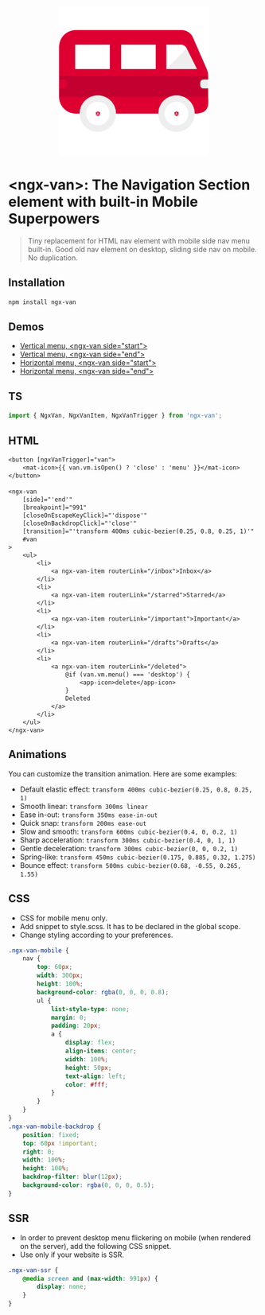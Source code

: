 <p align="center">
 <img width="300px" src="./apps/playground/src/assets/logo.png">
</p>

# \<ngx-van\>: The Navigation Section element with built-in Mobile Superpowers

> Tiny replacement for HTML nav element with mobile side nav menu built-in. Good old nav element on desktop, sliding side nav on mobile. No duplication.

## Installation

```bash
npm install ngx-van
```

## Demos

-   [Vertical menu, \<ngx-van side="start"\>](https://stackblitz.com/edit/angular-ivy-afbbds?file=src/app/app.component.html)
-   [Vertical menu, \<ngx-van side="end"\>](https://stackblitz.com/edit/angular-ivy-51wp1y?file=src%2Fapp%2Fapp.component.html)
-   [Horizontal menu, \<ngx-van side="start"\>](https://stackblitz.com/edit/angular-ivy-yczdag?file=src%2Fapp%2Fapp.component.html)
-   [Horizontal menu, \<ngx-van side="end"\>](https://stackblitz.com/edit/angular-ivy-mqsvwt?file=src%2Fapp%2Fapp.component.html)

## TS

```ts
import { NgxVan, NgxVanItem, NgxVanTrigger } from 'ngx-van';
```

## HTML

```angular
<button [ngxVanTrigger]="van">
    <mat-icon>{{ van.vm.isOpen() ? 'close' : 'menu' }}</mat-icon>
</button>

<ngx-van
    [side]="'end'"
    [breakpoint]="991"
    [closeOnEscapeKeyClick]="'dispose'"
    [closeOnBackdropClick]="'close'"
    [transition]="'transform 400ms cubic-bezier(0.25, 0.8, 0.25, 1)'"
    #van
>
    <ul>
        <li>
            <a ngx-van-item routerLink="/inbox">Inbox</a>
        </li>
        <li>
            <a ngx-van-item routerLink="/starred">Starred</a>
        </li>
        <li>
            <a ngx-van-item routerLink="/important">Important</a>
        </li>
        <li>
            <a ngx-van-item routerLink="/drafts">Drafts</a>
        </li>
        <li>
            <a ngx-van-item routerLink="/deleted">
                @if (van.vm.menu() === 'desktop') {
                    <app-icon>delete</app-icon>
                }
                Deleted
            </a>
        </li>
    </ul>
</ngx-van>
```

## Animations

You can customize the transition animation. Here are some examples:

-   Default elastic effect: `transform 400ms cubic-bezier(0.25, 0.8, 0.25, 1)`
-   Smooth linear: `transform 300ms linear`
-   Ease in-out: `transform 350ms ease-in-out`
-   Quick snap: `transform 200ms ease-out`
-   Slow and smooth: `transform 600ms cubic-bezier(0.4, 0, 0.2, 1)`
-   Sharp acceleration: `transform 300ms cubic-bezier(0.4, 0, 1, 1)`
-   Gentle deceleration: `transform 300ms cubic-bezier(0, 0, 0.2, 1)`
-   Spring-like: `transform 450ms cubic-bezier(0.175, 0.885, 0.32, 1.275)`
-   Bounce effect: `transform 500ms cubic-bezier(0.68, -0.55, 0.265, 1.55)`

## CSS

-   CSS for mobile menu only.
-   Add snippet to style.scss. It has to be declared in the global scope.
-   Change styling according to your preferences.

```scss
.ngx-van-mobile {
    nav {
        top: 60px;
        width: 300px;
        height: 100%;
        background-color: rgba(0, 0, 0, 0.8);
        ul {
            list-style-type: none;
            margin: 0;
            padding: 20px;
            a {
                display: flex;
                align-items: center;
                width: 100%;
                height: 50px;
                text-align: left;
                color: #fff;
            }
        }
    }
}
.ngx-van-mobile-backdrop {
    position: fixed;
    top: 60px !important;
    right: 0;
    width: 100%;
    height: 100%;
    backdrop-filter: blur(12px);
    background-color: rgba(0, 0, 0, 0.5);
}
```

## SSR

-   In order to prevent desktop menu flickering on mobile (when rendered on the server), add the following CSS snippet.
-   Use only if your website is SSR.

```scss
.ngx-van-ssr {
    @media screen and (max-width: 991px) {
        display: none;
    }
}
```
